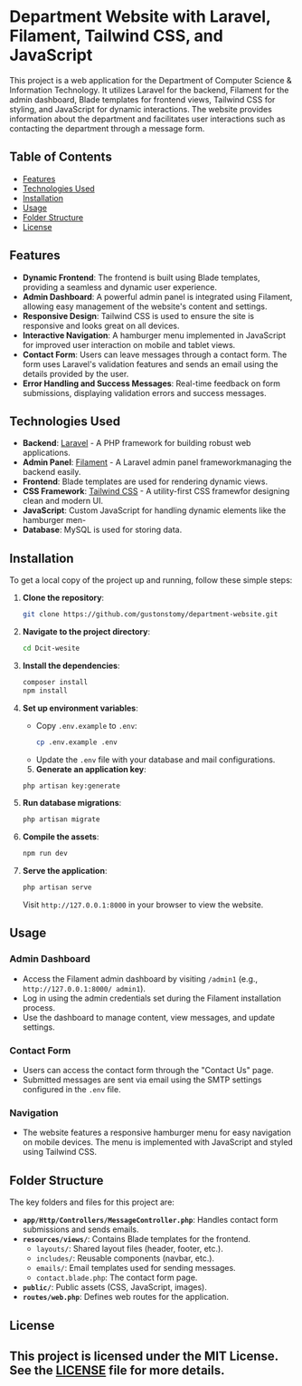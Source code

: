 # Department Website with Laravel, Filament, Tailwind CSS, and JavaScript
This project is a web application for the Department of Computer Science & Information
Technology. It utilizes Laravel for the backend, Filament for the admin dashboard, Blade
templates for frontend views, Tailwind CSS for styling, and JavaScript for dynamic interactions.
The website provides information about the department and facilitates user interactions such
as contacting the department through a message form.
## Table of Contents
- [Features](#features)
- [Technologies Used](#technologies-used)
- [Installation](#installation)
- [Usage](#usage)
- [Folder Structure](#folder-structure)
- [License](#license)
## Features
- **Dynamic Frontend**: The frontend is built using Blade templates, providing a seamless and
dynamic user experience.
- **Admin Dashboard**: A powerful admin panel is integrated using Filament, allowing easy
management of the website's content and settings.
- **Responsive Design**: Tailwind CSS is used to ensure the site is responsive and looks great
on all devices.
- **Interactive Navigation**: A hamburger menu implemented in JavaScript for improved user
interaction on mobile and tablet views.
- **Contact Form**: Users can leave messages through a contact form. The form uses Laravel's
validation features and sends an email using the details provided by the user.
- **Error Handling and Success Messages**: Real-time feedback on form submissions,
displaying validation errors and success messages.

## Technologies Used
- **Backend**: [Laravel](https://laravel.com/) - A PHP framework for building robust web
applications.
- **Admin Panel**: [Filament](https://filamentphp.com/) - A Laravel admin panel frameworkmanaging the backend easily.
- **Frontend**: Blade templates are used for rendering dynamic views.
- **CSS Framework**: [Tailwind CSS](https://tailwindcss.com/) - A utility-first CSS framewfor designing clean and modern UI.
- **JavaScript**: Custom JavaScript for handling dynamic elements like the hamburger men- 
- **Database**: MySQL is used for storing data.
## Installation
To get a local copy of the project up and running, follow these simple steps:
1. **Clone the repository**:
   ```bash
   git clone https://github.com/gustonstomy/department-website.git
   ```
2. **Navigate to the project directory**:
   ```bash
   cd Dcit-wesite 
   ```
3. **Install the dependencies**:
   ```bash
   composer install
   npm install
   ```
4. **Set up environment variables**:
   - Copy `.env.example` to `.env`:
     ```bash
     cp .env.example .env
     ```
   - Update the `.env` file with your database and mail configurations.

   5. **Generate an application key**:
   ```bash
   php artisan key:generate
   ```
6. **Run database migrations**:
   ```bash
   php artisan migrate
   ```
7. **Compile the assets**:
   ```bash
   npm run dev
   ```
8. **Serve the application**:
   ```bash
   php artisan serve
   ```
   Visit `http://127.0.0.1:8000` in your browser to view the website.
## Usage
### Admin Dashboard
- Access the Filament admin dashboard by visiting `/admin1` (e.g., `http://127.0.0.1:8000/
admin1`).
- Log in using the admin credentials set during the Filament installation process.
- Use the dashboard to manage content, view messages, and update settings.
### Contact Form
- Users can access the contact form through the "Contact Us" page.
- Submitted messages are sent via email using the SMTP settings configured in the `.env` file.
### Navigation

- The website features a responsive hamburger menu for easy navigation on mobile devices.
The menu is implemented with JavaScript and styled using Tailwind CSS.
## Folder Structure
The key folders and files for this project are:
- **`app/Http/Controllers/MessageController.php`**: Handles contact form submissions and
sends emails.
- **`resources/views/`**: Contains Blade templates for the frontend.
  - `layouts/`: Shared layout files (header, footer, etc.).
  - `includes/`: Reusable components (navbar, etc.).
  - `emails/`: Email templates used for sending messages.
  - `contact.blade.php`: The contact form page.
- **`public/`**: Public assets (CSS, JavaScript, images).
- **`routes/web.php`**: Defines web routes for the application.
## License
This project is licensed under the MIT License. See the [LICENSE](LICENSE) file for more
details.
---
